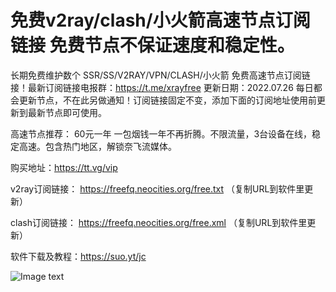 # 免费v2ray/clash/小火箭高速节点订阅链接 免费节点不保证速度和稳定性。
长期免费维护数个 SSR/SS/V2RAY/VPN/CLASH/小火箭 免费高速节点订阅链接！最新订阅链接电报群：https://t.me/xrayfree
更新日期：2022.07.26 每日都会更新节点，不在此另做通知！订阅链接固定不变，添加下面的订阅地址使用前更新到最新节点即可使用。

高速节点推荐：
60元一年 一包烟钱一年不再折腾。不限流量，3台设备在线，稳定高速。包含热门地区，解锁奈飞流媒体。

购买地址：https://tt.vg/vip

v2ray订阅链接：
https://freefq.neocities.org/free.txt （复制URL到软件里更新）

clash订阅链接：
https://freefq.neocities.org/free.xml （复制URL到软件里更新）


软件下载及教程：https://suo.yt/jc

![Image text](https://github.com/xrayfree/free-ssr-ss-v2ray-vpn-clash/blob/main/TT.jpg)


